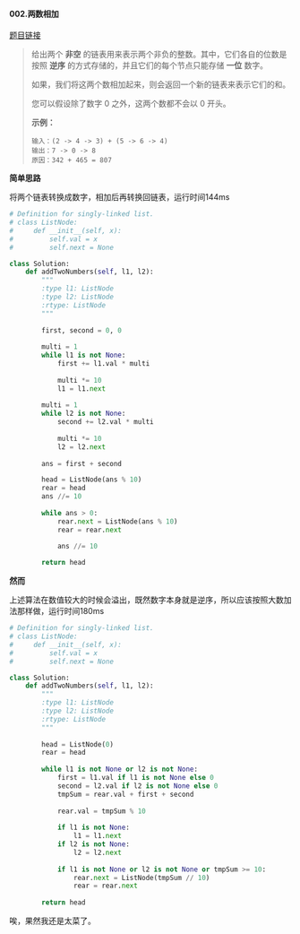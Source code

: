 #### 002.两数相加
[题目链接](https://leetcode-cn.com/problems/add-two-numbers/)
>给出两个 **非空** 的链表用来表示两个非负的整数。其中，它们各自的位数是按照 **逆序** 的方式存储的，并且它们的每个节点只能存储 **一位** 数字。
>
>如果，我们将这两个数相加起来，则会返回一个新的链表来表示它们的和。
>
>您可以假设除了数字 0 之外，这两个数都不会以 0 开头。
>
>**示例：**
>
>```
>输入：(2 -> 4 -> 3) + (5 -> 6 -> 4)
>输出：7 -> 0 -> 8
>原因：342 + 465 = 807
>```

**简单思路**

将两个链表转换成数字，相加后再转换回链表，运行时间144ms

```python
# Definition for singly-linked list.
# class ListNode:
#     def __init__(self, x):
#         self.val = x
#         self.next = None

class Solution:
    def addTwoNumbers(self, l1, l2):
        """
        :type l1: ListNode
        :type l2: ListNode
        :rtype: ListNode
        """
        
        first, second = 0, 0
        
        multi = 1
        while l1 is not None:
            first += l1.val * multi
            
            multi *= 10
            l1 = l1.next
        
        multi = 1
        while l2 is not None:
            second += l2.val * multi
            
            multi *= 10
            l2 = l2.next
            
        ans = first + second

        head = ListNode(ans % 10)
        rear = head
        ans //= 10
        
        while ans > 0:
            rear.next = ListNode(ans % 10)
            rear = rear.next

            ans //= 10
        
        return head
```

**然而**

上述算法在数值较大的时候会溢出，既然数字本身就是逆序，所以应该按照大数加法那样做，运行时间180ms

```python
# Definition for singly-linked list.
# class ListNode:
#     def __init__(self, x):
#         self.val = x
#         self.next = None

class Solution:
    def addTwoNumbers(self, l1, l2):
        """
        :type l1: ListNode
        :type l2: ListNode
        :rtype: ListNode
        """
        
        head = ListNode(0)
        rear = head
        
        while l1 is not None or l2 is not None:
            first = l1.val if l1 is not None else 0
            second = l2.val if l2 is not None else 0
            tmpSum = rear.val + first + second
            
            rear.val = tmpSum % 10
            
            if l1 is not None:
                l1 = l1.next
            if l2 is not None:
                l2 = l2.next
            
            if l1 is not None or l2 is not None or tmpSum >= 10:
                rear.next = ListNode(tmpSum // 10)
                rear = rear.next
        
        return head
```



唉，果然我还是太菜了。